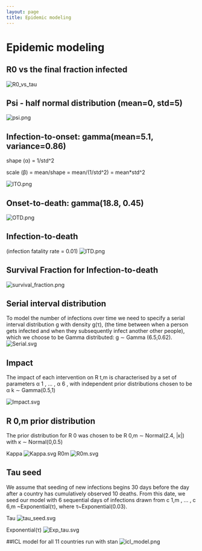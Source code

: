 ```yaml
---
layout: page
title: Epidemic modeling
---
```


# Epidemic modeling

## R0 vs the final fraction infected
![R0_vs_tau](./assets/R0_vs_tau.png)

## Psi - half normal distribution (mean=0, std=5)
![psi.png](./assets/psi.svg)

## Infection-to-onset: gamma(mean=5.1, variance=0.86)
shape (α) = 1/std^2

scale (β) = mean/shape = mean/(1/std^2) = mean*std^2

![ITO.png](./assets/ITO.png)

## Onset-to-death: gamma(18.8, 0.45)
![OTD.png](./assets/OTD.png)

## Infection-to-death
(infection fatality rate = 0.01)
![ITD.png](./assets/ITD.svg)

## Survival Fraction for Infection-to-death
![survival_fraction.png](./assets/survival_fraction.png)

## Serial interval distribution
To model the number of infections over time we need to specify a serial
interval distribution g with density g(τ), (the time between when a person gets infected and when they subsequently infect another other people), which we choose to be Gamma distributed: g ∼ Gamma (6.5,0.62).
![Serial.svg](./assets/Serial.svg)

## Impact
The impact of each intervention on R t,m is characterised by a set of parameters
α 1 , ... , α 6 , with independent prior distributions chosen to be α k ∼ Gamma(0.5,1)

![Impact.svg](./assets/Impact.svg)

## R 0,m prior distribution
The prior distribution for R 0 was chosen to be R 0,m ∼ Normal(2.4, |κ|) with κ ∼ Normal(0,0.5)

Kappa
![Kappa.svg](./assets/Kappa.svg)
R0m
![R0m.svg](./assets/R0m.svg)

## Tau seed
We assume that seeding of new infections begins 30 days before the day after a country has cumulatively observed 10 deaths. From this date, we seed our model with 6 sequential days of infections drawn from c 1,m , ... , c 6,m ~Exponential(τ), where τ~Exponential(0.03).

Tau
![tau_seed.svg](./assets/tau_seed.svg)

Exponential(τ)
![Exp_tau.svg](./assets/Exp_tau.svg)


##ICL model for all 11 countries run with stan
![icl_model.png](./assets/icl_model.png)
